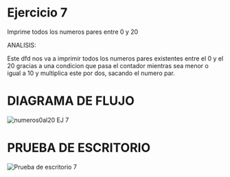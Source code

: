 # Ejercicio 7
Imprime todos los numeros pares entre 0 y 20

ANALISIS:

Este dfd nos va a imprimir todos los numeros pares existentes entre el 0 y el 20 gracias a una condicion que pasa el contador mientras sea menor o igual a 10 y multiplica este por dos, sacando el numero par.

# DIAGRAMA DE FLUJO
![numeros0al20 EJ 7](https://github.com/ChristianDavSS/Portafolio/assets/145722756/5baee386-2361-4d88-bf2e-ee83e61e8743)

# PRUEBA DE ESCRITORIO
![Prueba de escritorio 7](https://github.com/ChristianDavSS/Portafolio/assets/145722756/7538eef9-d0f8-4fbf-9b9e-0245f5279618)
